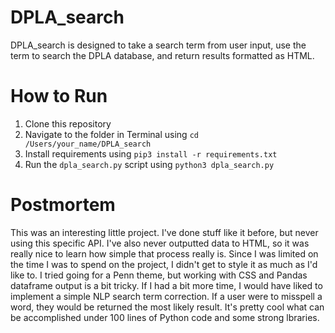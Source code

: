 # DPLA_search
DPLA_search is designed to take a search term from user input, use the term to search the DPLA database, and return results formatted as HTML.

# How to Run
1. Clone this repository
2. Navigate to the folder in Terminal using `cd /Users/your_name/DPLA_search`
3. Install requirements using `pip3 install -r requirements.txt`
4. Run the `dpla_search.py` script using `python3 dpla_search.py`

# Postmortem
This was an interesting little project. I've done stuff like it before, but never using this specific API. I've also never outputted data to HTML, so it was really nice to learn how simple that process really is. Since I was limited on the time I was to spend on the project, I didn't get to style it as much as I'd like to. I tried going for a Penn theme, but working with CSS and Pandas dataframe output is a bit tricky. If I had a bit more time, I would have liked to implement a simple NLP search term correction. If a user were to misspell a word, they would be returned the most likely result. It's pretty cool what can be accomplished under 100 lines of Python code and some strong lbraries.
